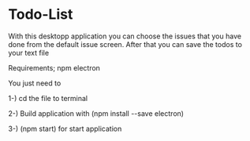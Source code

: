 # Todo-List

With this desktopp application you can choose the issues that you have done from the default issue screen.
After that you can save the todos to your text file

Requirements;
npm
electron

You just need to 

1-) cd the file to terminal

2-) Build application with (npm install --save electron)

3-) (npm start) for start application
